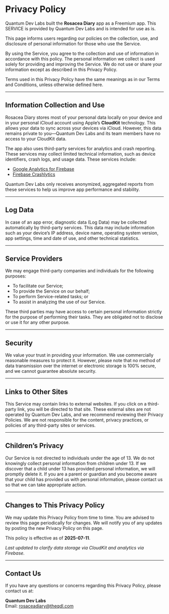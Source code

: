 # Privacy Policy

Quantum Dev Labs built the **Rosacea Diary** app as a Freemium app. This SERVICE is provided by Quantum Dev Labs and is intended for use as is.

This page informs users regarding our policies on the collection, use, and disclosure of personal information for those who use the Service.

By using the Service, you agree to the collection and use of information in accordance with this policy. The personal information we collect is used solely for providing and improving the Service. We do not use or share your information except as described in this Privacy Policy.

Terms used in this Privacy Policy have the same meanings as in our Terms and Conditions, unless otherwise defined here.

---

## Information Collection and Use

Rosacea Diary stores most of your personal data locally on your device and in your personal iCloud account using Apple’s **CloudKit** technology. This allows your data to sync across your devices via iCloud. However, this data remains private to you—Quantum Dev Labs and its team members have no access to your CloudKit data.

The app also uses third-party services for analytics and crash reporting. These services may collect limited technical information, such as device identifiers, crash logs, and usage data. These services include:
- [Google Analytics for Firebase](https://firebase.google.com/policies/analytics)
- [Firebase Crashlytics](https://firebase.google.com/support/privacy/)

Quantum Dev Labs only receives anonymized, aggregated reports from these services to help us improve app performance and stability.

---

## Log Data

In case of an app error, diagnostic data (Log Data) may be collected automatically by third-party services. This data may include information such as your device’s IP address, device name, operating system version, app settings, time and date of use, and other technical statistics.

---

## Service Providers

We may engage third-party companies and individuals for the following purposes:

- To facilitate our Service;
- To provide the Service on our behalf;
- To perform Service-related tasks; or
- To assist in analyzing the use of our Service.

These third parties may have access to certain personal information strictly for the purpose of performing their tasks. They are obligated not to disclose or use it for any other purpose.

---

## Security

We value your trust in providing your information. We use commercially reasonable measures to protect it. However, please note that no method of data transmission over the internet or electronic storage is 100% secure, and we cannot guarantee absolute security.

---

## Links to Other Sites

This Service may contain links to external websites. If you click on a third-party link, you will be directed to that site. These external sites are not operated by Quantum Dev Labs, and we recommend reviewing their Privacy Policies. We are not responsible for the content, privacy practices, or policies of any third-party sites or services.

---

## Children’s Privacy

Our Service is not directed to individuals under the age of 13. We do not knowingly collect personal information from children under 13. If we discover that a child under 13 has provided personal information, we will promptly delete it. If you are a parent or guardian and you become aware that your child has provided us with personal information, please contact us so that we can take appropriate action.

---

## Changes to This Privacy Policy

We may update this Privacy Policy from time to time. You are advised to review this page periodically for changes. We will notify you of any updates by posting the new Privacy Policy on this page.

This policy is effective as of **2025-07-11**.

_Last updated to clarify data storage via CloudKit and analytics via Firebase._

---

## Contact Us

If you have any questions or concerns regarding this Privacy Policy, please contact us at:

**Quantum Dev Labs**  
Email: [rosaceadiary@theqdl.com](mailto:rosaceadiary@theqdl.com)